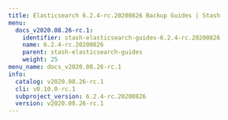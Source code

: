 ```yaml
---
title: Elasticsearch 6.2.4-rc.20200826 Backup Guides | Stash
menu:
  docs_v2020.08.26-rc.1:
    identifier: stash-elasticsearch-guides-6.2.4-rc.20200826
    name: 6.2.4-rc.20200826
    parent: stash-elasticsearch-guides
    weight: 25
menu_name: docs_v2020.08.26-rc.1
info:
  catalog: v2020.08.26-rc.1
  cli: v0.10.0-rc.1
  subproject_version: 6.2.4-rc.20200826
  version: v2020.08.26-rc.1
---
```


